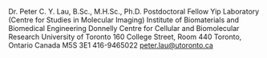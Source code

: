 Dr. Peter C. Y. Lau, B.Sc., M.H.Sc., Ph.D.
Postdoctoral Fellow
Yip Laboratory (Centre for Studies in Molecular Imaging)
Institute of Biomaterials and Biomedical Engineering
Donnelly Centre for Cellular and Biomolecular Research
University of Toronto
160 College Street, Room 440
Toronto, Ontario
Canada M5S 3E1
416-9465022
peter.lau@utoronto.ca
